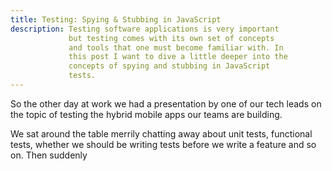 ```yaml
---
title: Testing: Spying & Stubbing in JavaScript
description: Testing software applications is very important
             but testing comes with its own set of concepts
             and tools that one must become familiar with. In
             this post I want to dive a little deeper into the
             concepts of spying and stubbing in JavaScript
             tests.
---
```


So the other day at work we had a presentation by one
of our tech leads on the topic of testing the hybrid
mobile apps our teams are building.

We sat around the table merrily chatting away about
unit tests, functional tests, whether we should be
writing tests before we write a feature and so on. Then
suddenly

